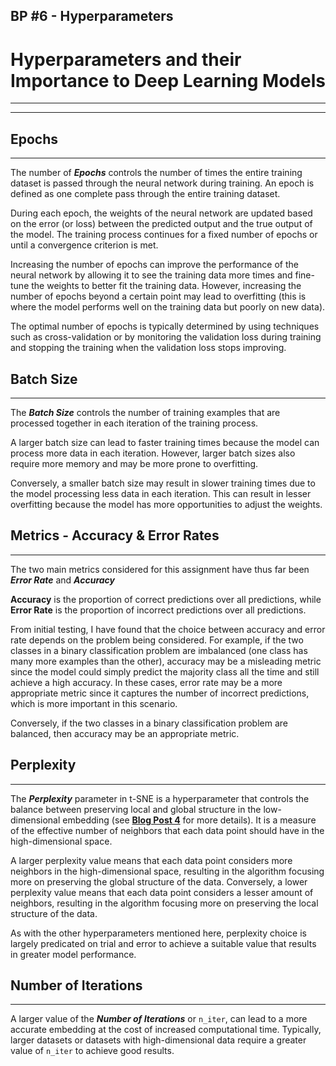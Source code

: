 ## BP #6 - Hyperparameters

# Hyperparameters and their Importance to Deep Learning Models
---
---
## Epochs
---
The number of ***Epochs*** controls the number of times the entire training dataset is passed through the neural network during training. An epoch is defined as one complete pass through the entire training dataset.

During each epoch, the weights of the neural network are updated based on the error (or loss) between the predicted output and the true output of the model. The training process continues for a fixed number of epochs or until a convergence criterion is met.

Increasing the number of epochs can improve the performance of the neural network by allowing it to see the training data more times and fine-tune the weights to better fit the training data. However, increasing the number of epochs beyond a certain point may lead to overfitting (this is where the model performs well on the training data but poorly on new data).

The optimal number of epochs is typically determined by using techniques such as cross-validation or by monitoring the validation loss during training and stopping the training when the validation loss stops improving.

## Batch Size
---
The ***Batch Size*** controls the number of training examples that are processed together in each iteration of the training process.

A larger batch size can lead to faster training times because the model can process more data in each iteration. However, larger batch sizes also require more memory and may be more prone to overfitting.

Conversely, a smaller batch size may result in slower training times due to the model processing less data in each iteration. This can result in lesser overfitting because the model has more opportunities to adjust the weights.

## Metrics - Accuracy & Error Rates
---
The two main metrics considered for this assignment have thus far been ***Error Rate*** and ***Accuracy***

**Accuracy** is the proportion of correct predictions over all predictions, while **Error Rate** is the proportion of incorrect predictions over all predictions.

From initial testing, I have found that the choice between accuracy and error rate depends on the problem being considered. For example, if the two classes in a binary classification problem are imbalanced (one class has many more examples than the other), accuracy may be a misleading metric since the model could simply predict the majority class all the time and still achieve a high accuracy. In these cases, error rate may be a more appropriate metric since it captures the number of incorrect predictions, which is more important in this scenario.

Conversely, if the two classes in a binary classification problem are balanced, then accuracy may be an appropriate metric.

## Perplexity
---
The ***Perplexity*** parameter in t-SNE is a hyperparameter that controls the balance between preserving local and global structure in the low-dimensional embedding (see [**Blog Post 4**](https://michaelplackowski.github.io/2023/05/10/fourth_post.html) for more details). It is a measure of the effective number of neighbors that each data point should have in the high-dimensional space.

A larger perplexity value means that each data point considers more neighbors in the high-dimensional space, resulting in the algorithm focusing more on preserving the global structure of the data. Conversely, a lower perplexity value means that each data point considers a lesser amount of neighbors, resulting in the algorithm focusing more on preserving the local structure of the data.

As with the other hyperparameters mentioned here, perplexity choice is largely predicated on trial and error to achieve a suitable value that results in greater model performance.

## Number of Iterations
---
A larger value of the ***Number of Iterations*** or ```n_iter```, can lead to a more accurate embedding at the cost of increased computational time. Typically, larger datasets or datasets with high-dimensional data require a greater value of ```n_iter``` to achieve good results.